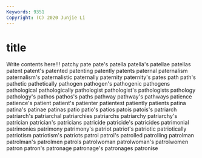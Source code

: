 ```yaml
---
Keywords: 9351
Copyright: (C) 2020 Junjie Li
---
```


# title

Write contents here!!!
patchy
pate 
pate's 
patella 
patella's 
patellae 
patellas 
patent 
patent's 
patented 
patenting
patently 
patents 
paternal 
paternalism 
paternalism's 
paternalistic 
paternally 
paternity 
paternity's 
pates
path 
path's 
pathetic 
pathetically 
pathogen 
pathogen's 
pathogenic 
pathogens 
pathological 
pathologically
pathologist 
pathologist's 
pathologists 
pathology 
pathology's 
pathos 
pathos's 
paths 
pathway 
pathway's
pathways 
patience 
patience's 
patient 
patient's 
patienter 
patientest 
patiently 
patients 
patina
patina's 
patinae 
patinas 
patio 
patio's 
patios 
patois 
patois's 
patriarch 
patriarch's
patriarchal 
patriarchies 
patriarchs 
patriarchy 
patriarchy's 
patrician 
patrician's 
patricians 
patricide 
patricide's
patricides 
patrimonial 
patrimonies 
patrimony 
patrimony's 
patriot 
patriot's 
patriotic 
patriotically 
patriotism
patriotism's 
patriots 
patrol 
patrol's 
patrolled 
patrolling 
patrolman 
patrolman's 
patrolmen 
patrols
patrolwoman 
patrolwoman's 
patrolwomen 
patron 
patron's 
patronage 
patronage's 
patronages 
patronise 
